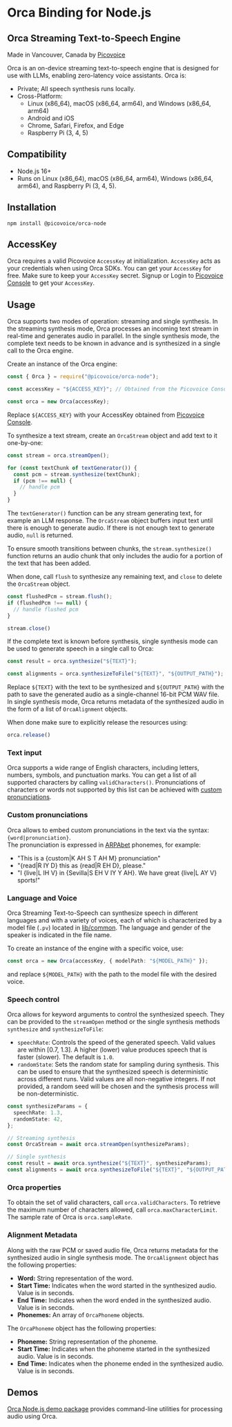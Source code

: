 # Orca Binding for Node.js

## Orca Streaming Text-to-Speech Engine

Made in Vancouver, Canada by [Picovoice](https://picovoice.ai)

Orca is an on-device streaming text-to-speech engine that is designed for use with LLMs, enabling zero-latency
voice assistants. Orca is:

- Private; All speech synthesis runs locally.
- Cross-Platform:
    - Linux (x86_64), macOS (x86_64, arm64), and Windows (x86_64, arm64)
    - Android and iOS
    - Chrome, Safari, Firefox, and Edge
    - Raspberry Pi (3, 4, 5)

## Compatibility

- Node.js 16+
- Runs on Linux (x86_64), macOS (x86_64, arm64), Windows (x86_64, arm64), and Raspberry Pi (3, 4, 5).

## Installation

```console
npm install @picovoice/orca-node
```

## AccessKey

Orca requires a valid Picovoice `AccessKey` at initialization. `AccessKey` acts as your credentials when using Orca
SDKs.
You can get your `AccessKey` for free. Make sure to keep your `AccessKey` secret.
Signup or Login to [Picovoice Console](https://console.picovoice.ai/) to get your `AccessKey`.

## Usage

Orca supports two modes of operation: streaming and single synthesis.
In the streaming synthesis mode, Orca processes an incoming text stream in real-time and generates audio in parallel.
In the single synthesis mode, the complete text needs to be known in advance and is synthesized in a single call to
the Orca engine.

Create an instance of the Orca engine:

```typescript
const { Orca } = require("@picovoice/orca-node");

const accessKey = "${ACCESS_KEY}"; // Obtained from the Picovoice Console (https://console.picovoice.ai/)

const orca = new Orca(accessKey);
```

Replace `${ACCESS_KEY}` with your AccessKey obtained from [Picovoice Console](https://console.picovoice.ai/).

To synthesize a text stream, create an `OrcaStream` object and add text to it one-by-one:

```typescript
const stream = orca.streamOpen();

for (const textChunk of textGenerator()) {
  const pcm = stream.synthesize(textChunk);
  if (pcm !== null) {
    // handle pcm
  }
}
```

The `textGenerator()` function can be any stream generating text, for example an LLM response.
The `OrcaStream` object buffers input text until there is enough to generate audio. If there is not enough text to
generate
audio, `null` is returned.

To ensure smooth transitions between chunks, the `stream.synthesize()` function returns an audio chunk that only
includes the audio for a portion of the text that has been added.

When done, call `flush` to synthesize any remaining text, and `close` to delete the `OrcaStream` object.

```typescript
const flushedPcm = stream.flush();
if (flushedPcm !== null) {
  // handle flushed pcm
}

stream.close()
```

If the complete text is known before synthesis, single synthesis mode can be used to generate speech in a single call to
Orca:

```typescript
const result = orca.synthesize("${TEXT}");

const alignments = orca.synthesizeToFile("${TEXT}", "${OUTPUT_PATH}");
```

Replace `${TEXT}` with the text to be synthesized and `${OUTPUT_PATH}` with the path to save the generated audio as a
single-channel 16-bit PCM WAV file.
In single synthesis mode, Orca returns metadata of the synthesized audio in the form of a list of `OrcaAlignment`
objects.

When done make sure to explicitly release the resources using:

```typescript
orca.release()
```

### Text input

Orca supports a wide range of English characters, including letters, numbers, symbols, and punctuation marks.
You can get a list of all supported characters by calling `validCharacters()`.
Pronunciations of characters or words not supported by this list can be achieved with
[custom pronunciations](#custom-pronunciations).

### Custom pronunciations

Orca allows to embed custom pronunciations in the text via the syntax: `{word|pronunciation}`.\
The pronunciation is expressed in [ARPAbet](https://en.wikipedia.org/wiki/ARPABET) phonemes, for example:

- "This is a {custom|K AH S T AH M} pronunciation"
- "{read|R IY D} this as {read|R EH D}, please."
- "I {live|L IH V} in {Sevilla|S EH V IY Y AH}. We have great {live|L AY V} sports!"

### Language and Voice

Orca Streaming Text-to-Speech can synthesize speech in different languages and with a variety of voices,
each of which is characterized by a model file (`.pv`) located in [lib/common](../../lib/common).
The language and gender of the speaker is indicated in the file name.

To create an instance of the engine with a specific voice, use:

```typescript
const orca = new Orca(accessKey, { modelPath: "${MODEL_PATH}" });
```

and replace `${MODEL_PATH}` with the path to the model file with the desired voice.

### Speech control

Orca allows for keyword arguments to control the synthesized speech. They can be provided to the `streamOpen`
method or the single synthesis methods `synthesize` and `synthesizeToFile`:

- `speechRate`: Controls the speed of the generated speech. Valid values are within [0.7, 1.3]. A higher (lower) value
  produces speech that is faster (slower). The default is `1.0`.
- `randomState`: Sets the random state for sampling during synthesis. This can be used to ensure that the synthesized
  speech is deterministic across different runs. Valid values are all non-negative integers. If not provided, a random
  seed will be chosen and the synthesis process will be non-deterministic.

```typescript
const synthesizeParams = {
  speechRate: 1.3,
  randomState: 42,
};

// Streaming synthesis
const OrcaStream = await orca.streamOpen(synthesizeParams);

// Single synthesis
const result = await orca.synthesize("${TEXT}", synthesizeParams);
const alignments = await orca.synthesizeToFile("${TEXT}", "${OUTPUT_PATH}", synthesizeParams);
```

### Orca properties

To obtain the set of valid characters, call `orca.validCharacters`.
To retrieve the maximum number of characters allowed, call `orca.maxCharacterLimit`.
The sample rate of Orca is `orca.sampleRate`.

### Alignment Metadata

Along with the raw PCM or saved audio file, Orca returns metadata for the synthesized audio in single synthesis mode.
The `OrcaAlignment` object has the following properties:

- **Word:** String representation of the word.
- **Start Time:** Indicates when the word started in the synthesized audio. Value is in seconds.
- **End Time:** Indicates when the word ended in the synthesized audio. Value is in seconds.
- **Phonemes:** An array of `OrcaPhoneme` objects.

The `OrcaPhoneme` object has the following properties:

- **Phoneme:** String representation of the phoneme.
- **Start Time:** Indicates when the phoneme started in the synthesized audio. Value is in seconds.
- **End Time:** Indicates when the phoneme ended in the synthesized audio. Value is in seconds.

## Demos

[Orca Node.js demo package](https://www.npmjs.com/package/@picovoice/orca-node-demo) provides command-line utilities for
processing audio using Orca.
